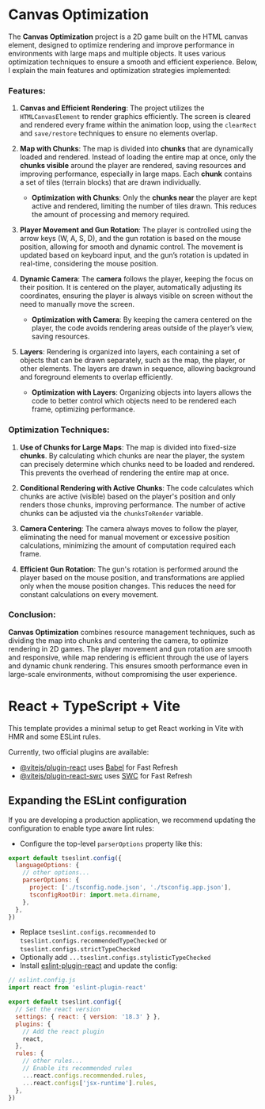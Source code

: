 # Canvas Optimization

The **Canvas Optimization** project is a 2D game built on the HTML canvas element, designed to optimize rendering and improve performance in environments with large maps and multiple objects. It uses various optimization techniques to ensure a smooth and efficient experience. Below, I explain the main features and optimization strategies implemented:

### Features:

1. **Canvas and Efficient Rendering**:
   The project utilizes the `HTMLCanvasElement` to render graphics efficiently. The screen is cleared and rendered every frame within the animation loop, using the `clearRect` and `save/restore` techniques to ensure no elements overlap.

2. **Map with Chunks**:
   The map is divided into **chunks** that are dynamically loaded and rendered. Instead of loading the entire map at once, only the **chunks visible** around the player are rendered, saving resources and improving performance, especially in large maps. Each **chunk** contains a set of tiles (terrain blocks) that are drawn individually.

   - **Optimization with Chunks**: Only the **chunks near** the player are kept active and rendered, limiting the number of tiles drawn. This reduces the amount of processing and memory required.

3. **Player Movement and Gun Rotation**:
   The player is controlled using the arrow keys (W, A, S, D), and the gun rotation is based on the mouse position, allowing for smooth and dynamic control. The movement is updated based on keyboard input, and the gun’s rotation is updated in real-time, considering the mouse position.

4. **Dynamic Camera**:
   The **camera** follows the player, keeping the focus on their position. It is centered on the player, automatically adjusting its coordinates, ensuring the player is always visible on screen without the need to manually move the screen.

   - **Optimization with Camera**: By keeping the camera centered on the player, the code avoids rendering areas outside of the player’s view, saving resources.

5. **Layers**:
   Rendering is organized into layers, each containing a set of objects that can be drawn separately, such as the map, the player, or other elements. The layers are drawn in sequence, allowing background and foreground elements to overlap efficiently.

   - **Optimization with Layers**: Organizing objects into layers allows the code to better control which objects need to be rendered each frame, optimizing performance.

### Optimization Techniques:

1. **Use of Chunks for Large Maps**:
   The map is divided into fixed-size **chunks**. By calculating which chunks are near the player, the system can precisely determine which chunks need to be loaded and rendered. This prevents the overhead of rendering the entire map at once.

2. **Conditional Rendering with Active Chunks**:
   The code calculates which chunks are active (visible) based on the player's position and only renders those chunks, improving performance. The number of active chunks can be adjusted via the `chunksToRender` variable.

3. **Camera Centering**:
   The camera always moves to follow the player, eliminating the need for manual movement or excessive position calculations, minimizing the amount of computation required each frame.

4. **Efficient Gun Rotation**:
   The gun's rotation is performed around the player based on the mouse position, and transformations are applied only when the mouse position changes. This reduces the need for constant calculations on every movement.

### Conclusion:
**Canvas Optimization** combines resource management techniques, such as dividing the map into chunks and centering the camera, to optimize rendering in 2D games. The player movement and gun rotation are smooth and responsive, while map rendering is efficient through the use of layers and dynamic chunk rendering. This ensures smooth performance even in large-scale environments, without compromising the user experience.


# React + TypeScript + Vite

This template provides a minimal setup to get React working in Vite with HMR and some ESLint rules.

Currently, two official plugins are available:

- [@vitejs/plugin-react](https://github.com/vitejs/vite-plugin-react/blob/main/packages/plugin-react/README.md) uses [Babel](https://babeljs.io/) for Fast Refresh
- [@vitejs/plugin-react-swc](https://github.com/vitejs/vite-plugin-react-swc) uses [SWC](https://swc.rs/) for Fast Refresh

## Expanding the ESLint configuration

If you are developing a production application, we recommend updating the configuration to enable type aware lint rules:

- Configure the top-level `parserOptions` property like this:

```js
export default tseslint.config({
  languageOptions: {
    // other options...
    parserOptions: {
      project: ['./tsconfig.node.json', './tsconfig.app.json'],
      tsconfigRootDir: import.meta.dirname,
    },
  },
})
```

- Replace `tseslint.configs.recommended` to `tseslint.configs.recommendedTypeChecked` or `tseslint.configs.strictTypeChecked`
- Optionally add `...tseslint.configs.stylisticTypeChecked`
- Install [eslint-plugin-react](https://github.com/jsx-eslint/eslint-plugin-react) and update the config:

```js
// eslint.config.js
import react from 'eslint-plugin-react'

export default tseslint.config({
  // Set the react version
  settings: { react: { version: '18.3' } },
  plugins: {
    // Add the react plugin
    react,
  },
  rules: {
    // other rules...
    // Enable its recommended rules
    ...react.configs.recommended.rules,
    ...react.configs['jsx-runtime'].rules,
  },
})
```
